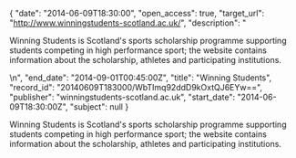 {
  "date": "2014-06-09T18:30:00", 
  "open_access": true, 
  "target_url": "http://www.winningstudents-scotland.ac.uk/", 
  "description": "<p>Winning Students is Scotland's sports scholarship programme supporting students competing in high performance sport; the website contains information about the scholarship, athletes and participating institutions.</p>\n", 
  "end_date": "2014-09-01T00:45:00Z", 
  "title": "Winning Students", 
  "record_id": "20140609T183000/WbTImq92ddD9kOxtQJ6EYw==", 
  "publisher": "winningstudents-scotland.ac.uk", 
  "start_date": "2014-06-09T18:30:00Z", 
  "subject": null
}

<p>Winning Students is Scotland's sports scholarship programme supporting students competing in high performance sport; the website contains information about the scholarship, athletes and participating institutions.</p>
